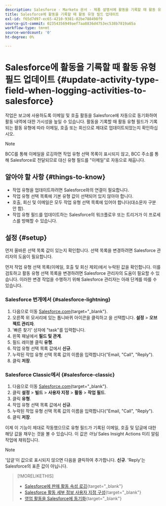 ```yaml
---
description: Salesforce - Marketo 문서 - 제품 설명서에 활동을 기록할 때 활동 유형 필드 업데이트
title: Salesforce에 활동을 기록할 때 활동 유형 필드 업데이트
exl-id: f65d7d97-ec65-4210-9381-02be788498f9
source-git-commit: 02354356949aef7aa8836d4753ec538b7819a65a
workflow-type: tm+mt
source-wordcount: '0'
ht-degree: 0%

---
```


# Salesforce에 활동을 기록할 때 활동 유형 필드 업데이트 {#update-activity-type-field-when-logging-activities-to-salesforce}

작업은 보고에 사용하도록 이메일 및 호출 활동을 Salesforce에 자동으로 동기화하여 활동 내역에 대한 가시성을 높일 수 있습니다. 활동을 기록할 때 활동 유형 필드가 기록되는 활동 유형에 따라 이메일, 호출 또는 회신으로 제대로 업데이트되었는지 확인하십시오.

>[!NOTE]
>
>BCC를 통해 이메일을 로깅하면 작업 유형 선택 목록이 표시되지 않고, BCC 주소를 통해 Salesforce로 전달되므로 대신 유형 필드를 &quot;이메일&quot;로 자동으로 채웁니다.

## 알아야 할 사항 {#things-to-know}

* 작업 유형을 업데이트하려면 Salesforce와의 연결이 필요합니다.
* 작업 유형 선택 목록에 기본 유형 값이 선택되어 있지 않아야 합니다.
* 호출, 회신 및 이메일은 모두 작업 유형 선택 목록에 있어야 합니다(대소문자 구분 안 함).
* 작업 유형 필드를 업데이트하는 Salesforce의 워크플로우 또는 트리거가 이 프로세스를 방해할 수 있습니다.

## 설정 {#setup}

먼저 올바른 선택 목록 값이 있는지 확인합니다. 선택 목록을 변경하려면 Salesforce 관리자의 도움이 필요합니다.

먼저 작업 유형 선택 목록(이메일, 호출 및 회신 제외)에서 누락된 값을 확인합니다. 이를 검토하고 활동 유형 선택 목록을 변경하려면 Salesforce 관리자의 도움이 필요할 수 있습니다. 이러한 변경 작업을 수행하기 위해 Salesforce 관리자는 아래 단계를 따를 수 있습니다.

### Salesforce 번개에서 {#salesforce-lightning}

1. 다음으로 이동 [Salesforce.com](https://salesforce.com){target="_blank"}.
1. 오른쪽 위 모서리에 있는 톱니바퀴 아이콘을 클릭하고 을 선택합니다. **설정** > **오브젝트 관리자**.
1. &#39;빠른 찾기&#39; 상자에 &quot;task&quot;를 입력합니다.
1. 왼쪽 패널에서 **필드 및 관계**.
1. 필드 레이블 클릭 **유형**.
1. 작업 유형 선택 목록 값에서 **신규**.
1. 누락된 작업 유형 선택 목록 값의 이름을 입력합니다(&quot;Email, &quot;Call&quot;, &quot;Reply&quot;).
1. 클릭 **저장**.

### Salesforce Classic에서 {#salesforce-classic}

1. 다음으로 이동 [Salesforce.com](https://salesforce.com){target="_blank"}.
1. 클릭 **설정** > **빌드** > **사용자 지정** > **활동** > **작업 필드**.
1. 클릭 **유형**.
1. 작업 유형 선택 목록 값에서 **신규**.
1. 누락된 작업 유형 선택 목록 값의 이름을 입력합니다(&quot;Email, &quot;Call&quot;, &quot;Reply&quot;).
1. 클릭 **저장**.

이제 이 기능이 제대로 작동했으므로 유형 필드가 기록된 이메일, 호출 및 답글에 대한 해당 값을 채우는 것을 볼 수 있습니다. 이 값은 _아님_ Sales Insight Actions 미리 알림 작업에 채워집니다.

>[!NOTE]
>
>&#39;답글&#39;이 값으로 표시되지 않으면 다음을 클릭하여 추가합니다. **신규**. &#39;Reply&#39;는 Salesforce의 표준 값이 아닙니다.

>[!MORELIKETHIS]
>
>* [Salesforce에 판매 활동 속성 로깅](/help/marketo/product-docs/marketo-sales-insight/actions/crm/salesforce-package-configuration/logging-sales-activity-attributes-to-salesforce.md){target="_blank"}
>* [Salesforce 활동 세부 정보 사용자 지정 구성](/help/marketo/product-docs/marketo-sales-insight/actions/crm/salesforce-integration/configure-salesforce-activity-detail-customization.md){target="_blank"}
>* [영업 활동을 Salesforce에 동기화](/help/marketo/product-docs/marketo-sales-insight/actions/crm/salesforce-integration/sync-sales-activities-to-salesforce.md){target="_blank"}
